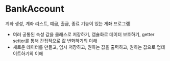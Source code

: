 # BankAccount

계좌 생성, 계좌 리스트, 예금, 출금, 종료 기능이 있는 계좌 프로그램

- 여러 공통된 속성 값을 클래스로 저장하기, 캡슐화로 데이터 보호하기, getter setter를 통해 간접적으로 값 변화하기의 이해
- 새로운 데이터를 만들고, 임시 저장하고, 원하는 값을 출력하고, 원하는 값으로 업데이트하기의 이해
